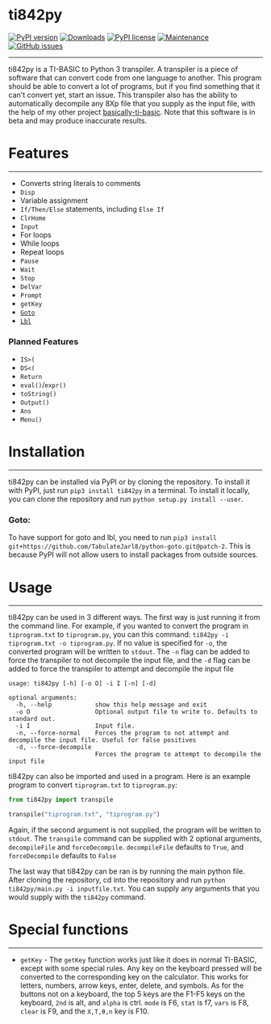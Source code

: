 # ti842py

[![PyPI version](https://badge.fury.io/py/ti842py.svg)](https://badge.fury.io/py/ti842py)
[![Downloads](https://pepy.tech/badge/ti842py)](https://pepy.tech/project/ti842py)
[![PyPI license](https://img.shields.io/pypi/l/ansicolortags.svg)](https://pypi.python.org/pypi/ansicolortags/)
[![Maintenance](https://img.shields.io/badge/Maintained%3F-yes-green.svg)](https://GitHub.com/TabulateJarl8/ti842py/graphs/commit-activity)
[![GitHub issues](https://img.shields.io/github/issues/TabulateJarl8/ti842py.svg)](https://GitHub.com/TabulateJarl8/ti842py/issues/)

----

ti842py is a TI-BASIC to Python 3 transpiler. A transpiler is a piece of software that can convert code from one language to another. This program should be able to convert a lot of programs, but if you find something that it can't convert yet, start an issue. This transpiler also has the ability to automatically decompile any 8Xp file that you supply as the input file, with the help of my other project [basically-ti-basic](https://github.com/TabulateJarl8/basically-ti-basic). Note that this software is in beta and may produce inaccurate results.

# Features

----

 - Converts string literals to comments
 - `Disp`
 - Variable assignment
 - `If/Then/Else` statements, including `Else If`
 - `ClrHome`
 - `Input`
 - For loops
 - While loops
 - Repeat loops
 - `Pause`
 - `Wait`
 - `Stop`
 - `DelVar`
 - `Prompt`
 - `getKey`
 - [`Goto`](#goto)
 - [`Lbl`](#goto)

### Planned Features
 - `IS>(`
 - `DS<(`
 - `Return`
 - `eval()`/`expr()`
 - `toString()`
 - `Output()`
 - `Ans`
 - `Menu()`

# Installation

----

ti842py can be installed via PyPI or by cloning the repository. To install it with PyPI, just run `pip3 install ti842py` in a terminal. To install it locally, you can clone the repository and run `python setup.py install --user`.

### <a name="goto"></a>Goto:
To have support for goto and lbl, you need to run `pip3 install git+https://github.com/TabulateJarl8/python-goto.git@patch-2`. This is because PyPI will not allow users to install packages from outside sources.

# Usage

----

ti842py can be used in 3 different ways. The first way is just running it from the command line. For example, if you wanted to convert the program in `tiprogram.txt` to `tiprogram.py`, you can this command: `ti842py -i tiprogram.txt -o tiprogram.py`. If no value is specified for `-o`, the converted program will be written to `stdout`. The `-n` flag can be added to force the transpiler to not decompile the input file, and the `-d` flag can be added to force the transpiler to attempt and decompile the input file

```
usage: ti842py [-h] [-o O] -i I [-n] [-d]

optional arguments:
  -h, --help            show this help message and exit
  -o O                  Optional output file to write to. Defaults to standard out.
  -i I                  Input file.
  -n, --force-normal    Forces the program to not attempt and decompile the input file. Useful for false positives
  -d, --force-decompile
                        Forces the program to attempt to decompile the input file
```

ti842py can also be imported and used in a program. Here is an example program to convert `tiprogram.txt` to `tiprogram.py`:

```py
from ti842py import transpile

transpile("tiprogram.txt", "tiprogram.py")
```
Again, if the second argument is not supplied, the program will be written to `stdout`. The `transpile` command can be supplied with 2 optional arguments, `decompileFile` and `forceDecompile`. `decompileFile` defaults to `True`, and `forceDecompile` defaults to `False`

The last way that ti842py can be ran is by running the main python file. After cloning the repository, cd into the repository and run `python ti842py/main.py -i inputfile.txt`. You can supply any arguments that you would supply with the `ti842py` command.

# Special functions
----

 - `getKey` - The `getKey` function works just like it does in normal TI-BASIC, except with some special rules. Any key on the keyboard pressed will be converted to the corresponding key on the calculator. This works for letters, numbers, arrow keys, enter, delete, and symbols. As for the buttons not on a keyboard, the top 5 keys are the F1-F5 keys on the keyboard, `2nd` is alt, and `alpha` is ctrl. `mode` is F6, `stat` is f7, `vars` is F8, `clear` is F9, and the `X,T,θ,n` key is F10.
